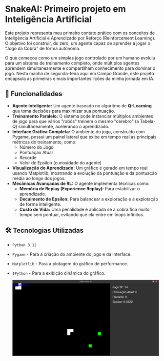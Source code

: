 # SnakeAI: Primeiro projeto em Inteligência Artificial

Este projeto representa meu primeiro contato prático com os conceitos de Inteligência Artificial e Aprendizado por Reforço (Reinforcement Learning). O objetivo foi construir, do zero, um agente capaz de aprender a jogar o  "Jogo da Cobra" de forma autônoma.

O que começou como um simples jogo controlado por um humano evoluiu para um sistema de treinamento completo, onde múltiplos agentes aprendem simultaneamente e compartilham conhecimento para dominar o jogo. Nesta manhã de segunda-feira aqui em Campo Grande, este projeto encapsula as primeiras e mais importantes lições da minha jornada em IA.

## 🚀 Funcionalidades

- **Agente Inteligente:** Um agente baseado no algoritmo de **Q-Learning** que toma decisões para maximizar sua pontuação.
- **Treinamento Paralelo:** O sistema pode instanciar múltiplos ambientes de jogo para que vários "robôs" treinem o mesmo "cérebro" (a Tabela-Q) simultaneamente, acelerando o aprendizado.
- **Interface Gráfica Completa:** O ambiente do jogo, construído com Pygame, possui um painel lateral que exibe em tempo real as principais métricas do treinamento, como:
  - Número do Jogo
  - Pontuação Atual
  - Recorde
  - Valor do Epsilon (curiosidade do agente)
- **Visualização do Aprendizado:** Um gráfico é gerado em tempo real usando Matplotlib, mostrando a evolução da pontuação e da pontuação média ao longo dos jogos.
- **Mecânicas Avançadas de RL:** O agente implementa técnicas como:
  - **Memória de Replay (Experience Replay):** Para estabilizar o aprendizado.
  - **Decaimento de Epsilon:** Para balancear a exploração e a explotação de forma inteligente.
  - **Custo de Vida:** Uma penalidade é aplicada se a cobra fica muito tempo sem pontuar, evitando que ela entre em loops infinitos.

## 🛠️ Tecnologias Utilizadas

* `Python 3.12`
* `Pygame` - Para a criação do ambiente do jogo e da interface.
* `Matplotlib` - Para a plotagem do gráfico de performance.
* `IPython` - Para a exibição dinâmica do gráfico.


  ![Tela ](./img.png)